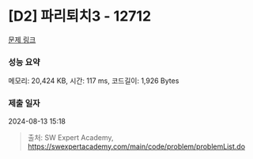 # [D2] 파리퇴치3 - 12712 

[문제 링크](https://swexpertacademy.com/main/code/problem/problemDetail.do?contestProbId=AXuARWAqDkQDFARa) 

### 성능 요약

메모리: 20,424 KB, 시간: 117 ms, 코드길이: 1,926 Bytes

### 제출 일자

2024-08-13 15:18



> 출처: SW Expert Academy, https://swexpertacademy.com/main/code/problem/problemList.do
